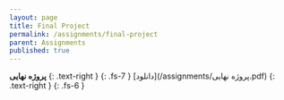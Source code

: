 ```yaml
---
layout: page
title: Final Project
permalink: /assignments/final-project
parent: Assignments
published: true
---
```



**پروژه نهایی**
{: .text-right }
{: .fs-7 }
[دانلود](/assignments/پروژه نهایی.pdf)
{: .text-right }
{: .fs-6 }


